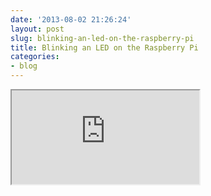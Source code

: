 ```yaml
---
date: '2013-08-02 21:26:24'
layout: post
slug: blinking-an-led-on-the-raspberry-pi
title: Blinking an LED on the Raspberry Pi
categories:
- blog
---
```


<iframe class="youtube" src="http://www.youtube.com/embed/v4TDU3WMgs4"></iframe>
